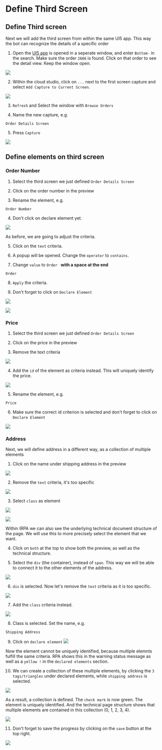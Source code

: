 # Define Third Screen

## Define Third screen

Next we will add the third screen from within the same UI5 app. This way the bot can recognize the details of a specific order

1. Open the [UI5 app](https://openui5.hana.ondemand.com/test-resources/sap/m/demokit/orderbrowser/webapp/test/mockServer.html) is opened in a seperate window, and enter `Bottom-` in the search. Make sure the order `2686` is found. Click on that order to see the detail view. Keep the window open.


![](images/0130_ThirdScreen.png)

2. Within the cloud studio, click on `...` next to the first screen capture and select `Add Capture to Current Screen`.


![](images/0140_AddCaptureToCurrentScreen.png)

3. `Refresh` and Select the window with `Browse Orders`

4. Name the new capture, e.g.

```
Order Details Screen
```

5. Press `Capture`

![](images/0150_PickScreenThird.png)


## Define elements on third screen

### Order Number

1. Select the third screen we just defined `Order Details Screen`

2. Click on the order number in the preview

3. Rename the element, e.g.

```
Order Number
```

4. Don't click on declare element yet.

![](images/0160_SelectOrder.png)

As before, we are going to adjust the criteria.

5. Click on the `text` criteria.

6. A popup will be opened. Change the `operator` to `contains`.

7. Change `value` to `Order ` **with a space at the end**

```
Order
```

8. `Apply` the criteria.

9. Don't forget to click on `Declare Element`

![](images/0170_AdjustOrderCriteria.png)

![](images/0171_AdjustOrderCriteria-Declare.png)


### Price

1. Select the third screen we just defined `Order Details Screen`

2. Click on the price in the preview

3. Remove the text criteria

![](images/0190_PriceDeleteTextCriteria.png)

4. Add the `id` of the element as criteria instead. This will uniquely identify the price.

![](images/0200_SelectIdPrice.png)

5. Rename the element, e.g.

```
Price
```
6. Make sure the correct id criterion is selected and don't forget to click on `Declare Element`

![](images/0210_RenamePrice.png)


### Address

Next, we will define address in a different way, as a collection of multiple elements

1. Click on the name under shipping address in the preview

![](images/0220_SelectAddress.png)

2. Remove the `text` criteria, it's too specific

![](images/0230_RemoveAddressCriteria.png)


3. Select `class` as element

![](images/0240_AddressPickClass.png)

![](images/0241_AddressPickClass.png)

Within IRPA we can also see the underlying technical document structure of the page. We will use this to more precisely select the element that we want.

4. Click on `both` at the top to show both the preview, as well as the technical structure.

5. Select the `div` (the container), instead of `span`. This way we will be able to connect it to the other elements of the address.


![](images/0250_OpenTree.png)

6. `div` is selected. Now let's remove the `text` criteria as it is too specific.

![](images/0260_PickDivAbove.png)

7. Add the `class` criteria instead.

![](images/0270_AddClassToRestrict.png)

8. Class is selected. Set the name, e.g.
```
Shipping Address
```

9. Click on `declare element`
![](images/0280_RenameShipping.png)

Now the element cannot be uniquely identified, because multiple elemnts fulfill the same criteria. RPA shows this in the warning status message as well as a `yellow !` in the `declared elements` section.

10. We can create a collection of these multiple elements, by clicking the `3 tags/triangles` under declared elements, while `shipping address` is selected.

![](images/0290_ShippingAsCollection.png)

As a result, a collection is defined. The `check mark` is now green. The element is uniquely identified. And the technical page structure shows that multiple elements are contained in this collection (0, 1, 2, 3, 4).

![](images/0300_ShippingResult.png)

11. Don't forget to save the progress by clicking on the `save` button at the top right.

![](images/0520_dontForgetToSave.png)
